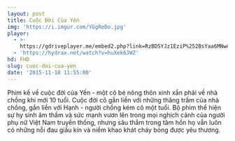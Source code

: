 ```yaml
---
layout: post
title: Cuộc Đời Của Yến
img: 'https://i.imgur.com/YGgReDo.jpg'
player:
  - >-
    https://gdriveplayer.me/embed2.php?link=RzBDSYJz1EziP%252BsYaa6MNwA9O3JmdCI%252F7%252BzmQDDz7ztMJqeNKvMdJ%252B5s5NEnFWKMYQiwRkf5DusAY0EfPmwXpobOhwMV0XrobQSjxiU07ZmfUybxk5Mzdm%252BbXdlh0g9QlvSTLZgn1DcITcg17cQDh1x76ZM1CdXBH4igE7WyAh9jtfItnL1mt9dwDvB3mG0h1ITYIsqprpTLRzDNuWv8oO
  - 'https://hydrax.net/watch?v=huXek6JWZ'
hd: FHD
slug: cuoc-doi-cua-yen
date: '2015-11-18 11:55:00'
---
```

Phim kể về cuộc đời của Yến - một cô bé nông thôn xinh xắn phải về nhà chồng khi mới 10 tuổi. Cuộc đời cô gắn liền với những thăng trầm của nhà chồng, gắn liền với Hạnh - người chồng kém cô một tuổi. Bộ phim thể hiện sự hy sinh âm thầm và sức mạnh vươn lên trong mọi nghịch cảnh của người phụ nữ Việt Nam truyền thống, nhưng sâu thẳm trong tâm hồn họ vẫn luôn có những nỗi đau giấu kín và niềm khao khát cháy bỏng được yêu thương.
